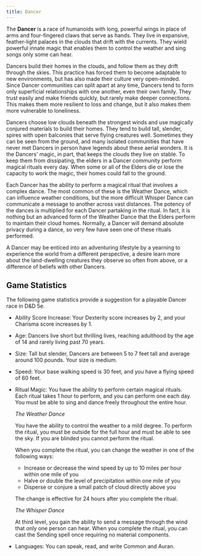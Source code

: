 ```yaml
---
title: Dancer
---
```


The **Dancer** is a race of humanoids with long, powerful wings in place of arms and four-fingered claws that serve as hands. They live in expansive, feather-light palaces in the clouds that drift with the currents. They wield powerful innate magic that enables them to control the weather and sing songs only some can hear.

Dancers build their homes in the clouds, and follow them as they drift through the skies. This practice has forced them to become adaptable to new environments, but has also made their culture very open-minded. Since Dancer communities can split apart at any time, Dancers tend to form only superficial relationships with one another, even their own family. They trust easily and make friends quickly, but rarely make deeper connections. This makes them more resilient to loss and change, but it also makes them more vulnerable to loneliness.

Dancers choose low clouds beneath the strongest winds and use magically conjured materials to build their homes. They tend to build tall, slender, spires with open balconies that serve flying creatures well. Sometimes they can be seen from the ground, and many isolated communities that have never met Dancers in person have legends about these aerial wonders. It is the Dancers' magic, in part, that keeps the clouds they live on stable. To keep them from dissipating, the elders in a Dancer community perform magical rituals every day. When some or all of the Elders die or lose the capacity to work the magic, their homes could fall to the ground.

Each Dancer has the ability to perform a magical ritual that involves a complex dance. The most common of these is the Weather Dance, which can influence weather conditions, but the more difficult Whisper Dance can communicate a message to another across vast distances. The potency of the dances is multiplied for each Dancer partaking in the ritual. In fact, it is nothing but an advanced form of the Weather Dance that the Elders perform to maintain their cloud homes. Normally, a Dancer will demand absolute privacy during a dance, so very few have seen one of these rituals performed.

A Dancer may be enticed into an adventuring lifestyle by a yearning to experience the world from a different perspective, a desire learn more about the land-dwelling creatures they observe so often from above, or a difference of beliefs with other Dancers.

## Game Statistics

The following game statistics provide a suggestion for a playable Dancer race in D&D 5e.

- Ability Score Increase: Your Dexterity score increases by 2, and your Charisma score increases by 1.
- Age: Dancers live short but thrilling lives, reaching adulthood by the age of 14 and rarely living past 70 years.
- Size: Tall but slender, Dancers are between 5 to 7 feet tall and average around 100 pounds. Your size is medium.
- Speed: Your base walking speed is 30 feet, and you have a flying speed of 60 feet.
- Ritual Magic: You have the ability to perform certain magical rituals. Each ritual takes 1 hour to perform, and you can perform one each day. You must be able to sing and dance freely throughout the entire hour.

  *The Weather Dance*

  You have the ability to control the weather to a mild degree. To perform the ritual, you must be outside for the full hour and must be able to see the sky. If you are blinded you cannot perform the ritual.

  When you complete the ritual, you can change the weather in one of the following ways:

  - Increase or decrease the wind speed by up to 10 miles per hour within one mile of you
  - Halve or double the level of precipitation within one mile of you
  - Disperse or conjure a small patch of cloud directly above you

  The change is effective for 24 hours after you complete the ritual.

  *The Whisper Dance*

  At third level, you gain the ability to send a message through the wind that only one person can hear. When you complete the ritual, you can cast the Sending spell once requiring no material components.
- Languages: You can speak, read, and write Common and Auran.
